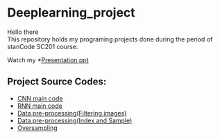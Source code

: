 # Deeplearning_project
Hello there\
This repository holds my programing projects done during the period of stanCode SC201 course.

Watch my *[Presentation ppt](https://github.com/ChinyiCho/Deeplearning_project/blob/main/project/presentation_GroupB_ECG_0730.pptx)

## Project Source Codes:
* [CNN main code](https://github.com/ChinyiCho/Deeplearning_project/blob/main/project/3_training_and_testing_public)
* [RNN main code](https://github.com/ChinyiCho/Deeplearning_project/blob/main/project/3_training_and_testing_rnn_2.ipynb)
* [Data pre-processing(Filtering images)](https://github.com/ChinyiCho/Deeplearning_project/blob/main/project/Filtering_Images.ipynb)
* [Data pre-processing(Index and Sample)](https://github.com/ChinyiCho/Deeplearning_project/blob/main/project/index_and_sample.ipynb)
* [Oversampling](https://github.com/ChinyiCho/Deeplearning_project/blob/main/project/Oversampling.ipynb)
